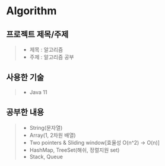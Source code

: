 # Algorithm

## 프로젝트 제목/주제
> - 제목 : 알고리즘
> - 주제 : 알고리즘 공부

## 사용한 기술
> - Java 11

## 공부한 내용 
> - String(문자열)
> - Array(1, 2차원 배열)
> - Two pointers & Sliding window[효율성 O(n^2) -> O(n)]
> - HashMap, TreeSet(해쉬, 정렬지원 set)
> - Stack, Queue
